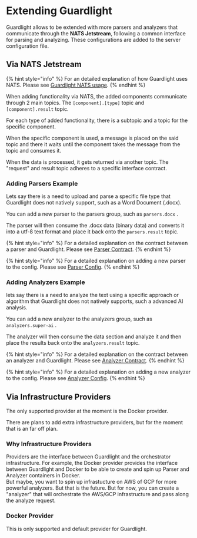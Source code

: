 # Extending Guardlight

Guardlight allows to be extended with more parsers and analyzers that communicate through the **NATS Jetstream**, following a common interface for parsing and analyzing. These configurations are added to the server configuration file.

## Via NATS Jetstream

{% hint style="info" %}
For an detailed explanation of how Guardlight uses NATS. Please see [Guardlight NATS usage](https://van-niekerk.gitbook.io/guardlight/system-components/server/nats-jetstream#guardlight-nats-usage).
{% endhint %}

When adding functionality via NATS, the added components communicate through 2 main topics. The `[component].[type]` topic and `[component].result` topic.

For each type of added functionality, there is a subtopic and a topic for the specific component.&#x20;

When the specific component is used, a message is placed on the said topic and there it waits until the component takes the message from the topic and consumes it.

When the data is processed, it gets returned via another topic. The "request" and result topic adheres to a specific interface contract.

### Adding Parsers Example

Lets say there is a need to upload and parse a specific file type that Guardlight does not natively support, such as a Word Document (.docx).&#x20;

You can add a new parser to the parsers group, such as `parsers.docx` .

The parser will then consume the .docx data (binary data) and converts it into a utf-8 text format and place it back onto the `parsers.result` topic.

{% hint style="info" %}
For a detailed explanation on the contract between a parser and Guardlight. Please see [Parser Contract](https://van-niekerk.gitbook.io/guardlight/system-components/parsers#parser-contract).
{% endhint %}

{% hint style="info" %}
For a detailed explanation on adding a new parser to the config. Please see [Parser Config](https://van-niekerk.gitbook.io/guardlight/system-components/server/configuration#parser-config).
{% endhint %}

### Adding Analyzers Example

lets say there is a need to analyze the text using a specific approach or algorithm that Guardlight does not natively supports, such a advanced AI analysis.

You can add a new analyzer to the analyzers group, such as `analyzers.super-ai` .

The analyzer will then consume the data section and analyze it and then place the results back onto the `analyzers.result` topic.

{% hint style="info" %}
For a detailed explanation on the contract between an analyzer and Guardlight. Please see [Analyzer Contract](https://van-niekerk.gitbook.io/guardlight/system-components/analyzers#analyzer-contract).
{% endhint %}

{% hint style="info" %}
For a detailed explanation on adding a new analyzer to the config. Please see [Analyzer Config](https://van-niekerk.gitbook.io/guardlight/system-components/server/configuration#analyzer-config).
{% endhint %}

## Via Infrastructure Providers

The only supported provider at the moment is the Docker provider.&#x20;

There are plans to add extra infrastructure providers, but for the moment that is an far off plan.&#x20;

### Why Infrastructure Providers

Providers are the interface between Guardlight and the orchestrator infrastructure. For example, the Docker provider provides the interface between Guardlight and Docker to be able to create and spin up Parser and Analyzer containers in Docker. \
But maybe, you want to spin up infrastucture on AWS of GCP for more powerful analyzers. But that is the future. But for now, you can create a "analyzer" that will orchestrate the AWS/GCP infrastructure and pass along the analyze request.

### Docker Provider

This is only supported and default provider for Guardlight.&#x20;

